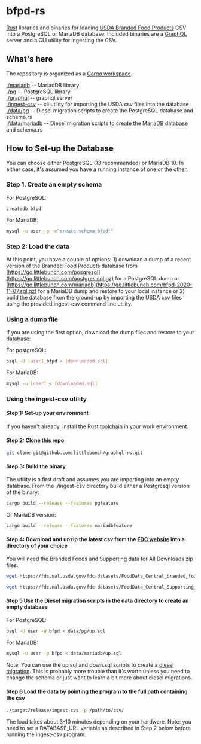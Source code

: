 # bfpd-rs

[Rust](https://www.rust-lang.org) libraries and binaries for loading [USDA Branded Food Products](https://fdc.nal.usda.gov) CSV into a PostgreSQL or MariaDB database.  Included binaries are a [GraphQL](https://graphql.org) server and a CLI utility for ingesting the CSV.

## What's here

The repository is organized as a [Cargo workspace](https://doc.rust-lang.org/book/ch14-03-cargo-workspaces.htmlhttps://doc.rust-lang.org/book/ch14-03-cargo-workspaces.html).  

[./mariadb](https://github.com/littlebunch/graphql-rs/blob/master/src/csv.rs) -- MariadDB library  
[./pg](https://github.com/littlebunch/graphql-rs/blob/master/src/db.rs) -- PostgreSQL library  
[./graphql](https://github.com/littlebunch/graphql-rs/blob/master/src/graphql_schema.rs) -- graphql server  
[./ingest-csv](https://github.com/littlebunch/graphql-rs/blob/master/src/bin/ingest-csv.rs) -- cli utility for importing the USDA csv files into the database  
[./data/pg](https://github.com/littlebunch/graphql-rs/tree/master/datab/pg) -- Diesel migration scripts to create the PostgreSQL database and schema.rs  
[./data/mariadb](https://github.com/littlebunch/graphql-rs/tree/master/database/mariadb) -- Diesel migration scripts to create the MariaDB database and schema.rs  

## How to Set-up the Database  

You can choose either PostgreSQL (13 recommended) or MariaDB 10.  In either case, it's assumed you have a running instance of one or the other.

### Step 1. Create an empty schema  

For PostgreSQL:

```bash
createdb bfpd
```

For MariaDB:  

```bash
mysql -u user -p -e"create schema bfpd;"
```

### Step 2: Load the data  

At this point, you have a couple of options:  1) download a dump of a recent version of the Branded Food Products database from [https://go.littlebunch.com/posgresql](https://go.littlebunch.com/postgres.sql.gz) for a PostgreSQL dump or [https://go.littlebunch.com/mariadb](https://go.littlebunch.com/bfpd-2020-11-07.sql.gz) for a MariaDB dump and restore to your local instance or 2) build the database from the ground-up by importing the USDA csv files using the provided ingest-csv command line utility.  

### Using a dump file  

If you are using the first option, download the dump files and restore to your database:  

For postgreSQL:

```bash
psql -U [user] bfpd < [downloaded.sql]
```

For MariaDB:  

```bash
mysql -u [user] < [downloaded.sql]
```

### Using the ingest-csv utility  

#### Step 1: Set-up your environment

If you haven't already, install the Rust [toolchain](https://www.rust-lang.org/tools/install) in your work environment.  

#### Step 2: Clone this repo  

```bash
git clone git@github.com:littlebunch/graphql-rs.git
```

#### Step 3: Build the binary

The utility is a first draft and assumes you are importing into an empty database.  From the ./ingest-csv directory build either a Postgresql version of the binary:

```bash
cargo build --release --features pgfeature
```

Or MariaDB version:

```bash
cargo build --release --features mariadbfeature
```

#### Step 4: Download and unzip the latest csv from the [FDC website](https://fdc.nal.usda.gov/download-datasets.html) into a directory of your choice

You will need the Branded Foods and Supporting data for All Downloads zip files:

```bash
wget https://fdc.nal.usda.gov/fdc-datasets/FoodData_Central_branded_food_csv_2020-04-29.zip
```

```bash
wget https://fdc.nal.usda.gov/fdc-datasets/FoodData_Central_Supporting_Data_csv_2020-04-29.zip
```

#### Step 5 Use the Diesel migration scripts in the data directory to create an empty database

  For PostgreSQL:  

  ```bash
  psql -U user -W bfpd < data/pg/up.sql
  ```

  For MariaDB:  

  ```bash
  mysql -u user -p bfpd < data/mariadb/up.sql
  ```

Note: You can use the up.sql and down.sql scripts to create a [diesel migration](https://diesel.rs/guides/getting-started/).  This is probably more trouble than it's worth unless you need to change the schema or just want to learn a bit more about diesel migrations.

#### Step 6 Load the data by pointing the program to the full path containing the csv

```bash
./target/release/ingest-cvs -p /path/to/csv/
```

The load takes about 3-10 minutes depending on your hardware.  Note:  you need to set a DATABASE_URL variable as described in Step 2 below before running the ingest-csv program.
